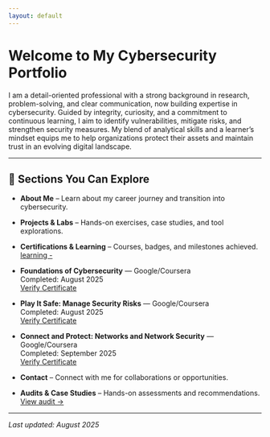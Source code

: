 ```yaml
---
layout: default
---
```


# Welcome to My Cybersecurity Portfolio

I am a detail-oriented professional with a strong background in research, problem-solving, and clear communication, now building expertise in cybersecurity. Guided by integrity, curiosity, and a commitment to continuous learning, I aim to identify vulnerabilities, mitigate risks, and strengthen security measures. My blend of analytical skills and a learner’s mindset equips me to help organizations protect their assets and maintain trust in an evolving digital landscape.

---

## 📂 Sections You Can Explore
- **About Me** – Learn about my career journey and transition into cybersecurity.  
- **Projects & Labs** – Hands-on exercises, case studies, and tool explorations.  
- **Certifications & Learning** – Courses, badges, and milestones achieved. [learning -](/learning.md)
- **Foundations of Cybersecurity** — Google/Coursera  
  Completed: August 2025  
  [Verify Certificate](https://coursera.org/verify/GN9M1KD4J1PM)

- **Play It Safe: Manage Security Risks** — Google/Coursera  
  Completed: August 2025  
  [Verify Certificate](https://coursera.org/verify/VVO0HGZMI6O4)

- **Connect and Protect: Networks and Network Security** — Google/Coursera  
    Completed: September 2025  
    [Verify Certificate](https://coursera.org/verify/U0UNEQXJQ8D8)

- **Contact** – Connect with me for collaborations or opportunities.
- **Audits & Case Studies** – Hands-on assessments and recommendations. [View audit →](/audit.md)

---

*Last updated: August 2025*
